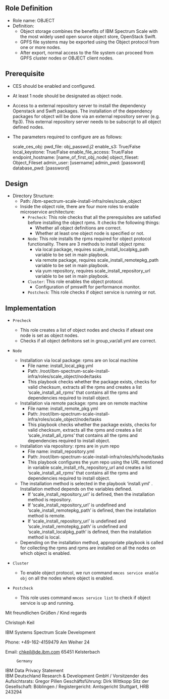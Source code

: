 Role Definition
-------------------------------
- Role name: OBJECT
- Definition:
  - Object storage combines the benefits of IBM Spectrum Scale with the most widely used open source object store, OpenStack Swift. 
  - GPFS file systems may be exported using the Object protocol from one or more nodes.
  - After export, normal access to the file system can proceed from GPFS cluster nodes or OBJECT client nodes.


Prerequisite
----------------------------
- CES should be enabled and configured.
- At least 1 node should be designated as object node.
- Access to a external repository server to install the dependency Openstack and Swift packages.
  The installation of the dependency packages for object will be done via an external repository server (e.g. ftp3). 
  This external repository server needs to be subscript to all object defined nodes.

- The parameters required to configure are as follows:

  scale_ces_obj:
   pwd_file: obj_passwd.j2
   enable_s3: True/False
   local_keystone: True/False
   enable_file_access: True/False
   endpoint_hostname: [name_of_first_obj_node]
   object_fileset: Object_Fileset
   admin_user: [username]
   admin_pwd: [password]
   database_pwd: [password]


Design
---------------------------
- Directory Structure:
  - Path: /ibm-spectrum-scale-install-infra/roles/scale_object
  - Inside the object role, there are four more roles to enable microservice architecture:
    - `Precheck`: This role checks that all the prerequisites are satisfied before installing the object rpms. It checks the following things:
      - Whether all object definitions are correct.
      - Whether at least one object node is specified or not.
    - `Node`: This role installs the rpms required for object protocol functionality. There are 3 methods to install object rpms:
      - via local package, requires  scale_install_localpkg_path variable to be set in main playbook.
      - via remote package, requires scale_install_remotepkg_path variable to be set in main playbook.
      - via yum repository, requires scale_install_repository_url variable to be set in main playbook.
    - `Cluster`: This role enables the object protocol.
	  - Configuration of pmswift for performance monitor.
    - `Postcheck`: This role checks if object service is running or not.


Implementation
-------------------------
- `Precheck`
  - This role creates a list of object nodes and checks if atleast one node is set as object nodes.
  - Checks if all object definitons set in group_var/all.yml are correct.
  
- `Node`
  - Installation via local package: rpms are on local machine
    - File name: install_local_pkg.yml
    - Path: /root/ibm-spectrum-scale-install-infra/roles/scale_object/node/tasks
    - This playbook checks whether the package exists, checks for valid checksum, extracts all the rpms and creates a list ‘scale_install_all_rpms’ that contains all the rpms and dependencies required to install object.
  - Installation via remote package: rpms are on remote machine
    - File name: install_remote_pkg.yml
    - Path: /root/ibm-spectrum-scale-install-infra/roles/scale_object/node/tasks
    - This playbook checks whether the package exists, checks for valid checksum, extracts all the rpms and creates a list ‘scale_install_all_rpms’ that contains all the rpms and dependencies required to install object.
  - Installation via repository: rpms are in yum repo
    - File name: install_repository.yml
    - Path: /root/ibm-spectrum-scale-install-infra/roles/nfs/node/tasks
    - This playbook configures the yum repo using the URL mentioned in variable scale_install_nfs_repository_url and creates a list ‘scale_install_all_rpms’ that contains all the rpms and dependencies required to install object.
  - The installation method is selected in the playbook ‘install.yml’ . Installation method depends on the variables defined.
    - If  ‘scale_install_repository_url’ is defined, then the installation method is repository.
    -   If  ‘scale_install_repository_url’ is undefined and ‘scale_install_remotepkg_path’ is defined, then the installation method is remote.
    -   If  ‘scale_install_repository_url’ is undefined and ‘scale_install_remotepkg_path’ is undefined and ‘scale_install_localpkg_path’ is defined, then the installation method is local.
  - Depending on the installation method, appropriate playbook is called for collecting the rpms and rpms are installed on all the nodes on which object is enabled.

- `Cluster`
  - To enable object protocol, we run command `mmces service enable obj` on all the nodes where object is enabled.

- `Postcheck`
  - This role uses command `mmces service list` to check if object service is up and running.


Mit freundlichen Grüßen / Kind regards

Christoph Keil

IBM Systems
Spectrum Scale Development
				
				

Phone:	+49-162-4159479	 Am Weiher 24		

Email:	chkeil@de.ibm.com	 65451 Kelsterbach		 

		 Germany		 
				
IBM Data Privacy Statement 				
IBM Deutschland Research & Development GmbH / Vorsitzender des Aufsichtsrats: Gregor Pillen
Geschäftsführung: Dirk Wittkopp
Sitz der Gesellschaft: Böblingen / Registergericht: Amtsgericht Stuttgart, HRB 243294 				

